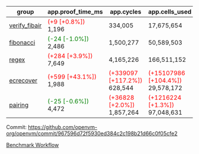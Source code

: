 | group | app.proof_time_ms | app.cycles | app.cells_used | leaf.proof_time_ms | leaf.cycles | leaf.cells_used |
| -- | -- | -- | -- | -- | -- | -- |
| [verify_fibair](https://github.com/openvm-org/openvm/blob/benchmark-results/benchmarks-pr/1646/verify_fibair-967596d72f5930ed384c2c198b21d66c0f05cfe2.md) |<span style='color: red'>(+9 [+0.8%])</span> 1,196 |  334,005 |  17,675,654 |- | - | - |
| [fibonacci](https://github.com/openvm-org/openvm/blob/benchmark-results/benchmarks-pr/1646/fibonacci-967596d72f5930ed384c2c198b21d66c0f05cfe2.md) |<span style='color: green'>(-24 [-1.0%])</span> 2,486 |  1,500,277 |  50,589,503 |- | - | - |
| [regex](https://github.com/openvm-org/openvm/blob/benchmark-results/benchmarks-pr/1646/regex-967596d72f5930ed384c2c198b21d66c0f05cfe2.md) |<span style='color: red'>(+284 [+3.9%])</span> 7,649 |  4,165,226 |  166,511,152 |- | - | - |
| [ecrecover](https://github.com/openvm-org/openvm/blob/benchmark-results/benchmarks-pr/1646/ecrecover-967596d72f5930ed384c2c198b21d66c0f05cfe2.md) |<span style='color: red'>(+599 [+43.1%])</span> 1,988 | <span style='color: red'>(+339097 [+117.2%])</span> 628,544 | <span style='color: red'>(+15107986 [+104.4%])</span> 29,578,172 |- | - | - |
| [pairing](https://github.com/openvm-org/openvm/blob/benchmark-results/benchmarks-pr/1646/pairing-967596d72f5930ed384c2c198b21d66c0f05cfe2.md) |<span style='color: green'>(-25 [-0.6%])</span> 4,472 | <span style='color: red'>(+36828 [+2.0%])</span> 1,857,264 | <span style='color: red'>(+1216224 [+1.3%])</span> 97,048,631 |- | - | - |


Commit: https://github.com/openvm-org/openvm/commit/967596d72f5930ed384c2c198b21d66c0f05cfe2

[Benchmark Workflow](https://github.com/openvm-org/openvm/actions/runs/15372632200)
